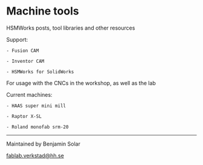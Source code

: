 # Machine tools
HSMWorks posts, tool libraries and other resources

Support:

    - Fusion CAM

    - Inventor CAM

    - HSMWorks for SolidWorks

For usage with the CNCs in the workshop, as well as the lab

Current machines:

    - HAAS super mini mill

    - Raptor X-SL

    - Roland monofab srm-20

_____________________________
Maintained by Benjamin Solar

fablab.verkstad@hh.se
